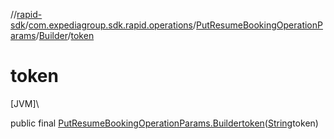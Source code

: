 //[rapid-sdk](../../../../index.md)/[com.expediagroup.sdk.rapid.operations](../../index.md)/[PutResumeBookingOperationParams](../index.md)/[Builder](index.md)/[token](token.md)

# token

[JVM]\

public final [PutResumeBookingOperationParams.Builder](index.md)[token](token.md)([String](https://docs.oracle.com/javase/8/docs/api/java/lang/String.html)token)
